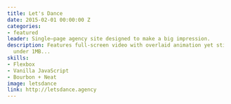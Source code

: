 ```yaml
---
title: Let's Dance
date: 2015-02-01 00:00:00 Z
categories:
- featured
leader: Single–page agency site designed to make a big impression.
description: Features full-screen video with overlaid animation yet still weighs in
  under 1MB...
skills:
- Flexbox
- Vanilla JavaScript
- Bourbon + Neat
image: letsdance
link: http://letsdance.agency
---
```


